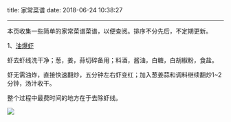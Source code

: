 title: 家常菜谱
date: 2018-06-24 10:38:27

---


本页收集一些简单的家常菜谱菜谱，以便查阅。排序不分先后，不定期更新。

1、[油爆虾](http://www.meishij.net/zuofa/jiachangyoubaoxia_1.html)

虾去虾线洗干净；葱，姜，蒜切碎备用；料酒，酱油，白糖，白胡椒粉，食盐。

虾无需油炸，直接快速翻炒，五分钟左右虾变红；加入葱姜蒜和调料继续翻炒1~2分钟，汤汁收干。

整个过程中最费时间的地方在于去除虾线。

![](https://steemitimages.com/DQmQkB1Eei7DpdeCUvuxy1trJJ19tPZ5F8UTkVYF8ahFefa/IMG_5007.JPG)


